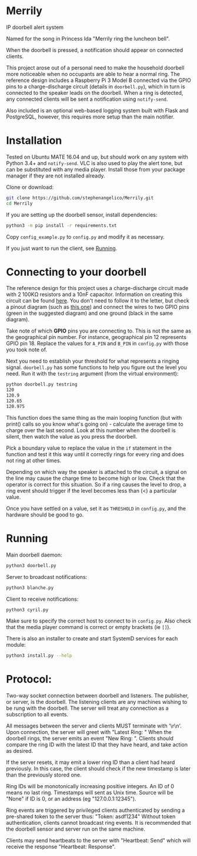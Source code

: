 # Merrily
IP doorbell alert system

Named for the song in Princess Ida "Merrily ring the luncheon bell".

When the doorbell is pressed, a notification should appear on connected clients.

This project arose out of a personal need to make the household doorbell more
noticeable when no occupants are able to hear a normal ring.
The reference design includes a Raspberry Pi 3 Model B connected via the GPIO
pins to a charge-discharge circuit (details in `doorbell.py`), which in
turn is connected to the speaker leads on the doorbell. When a ring is detected,
any connected clients will be sent a notification using `notify-send`.

Also included is an optional web-based logging system built with Flask and
PostgreSQL, however, this requires more setup than the main notifier.

Installation
============

Tested on Ubuntu MATE 16.04 and up, but should work on any system with
Python 3.4+ and `notify-send`. VLC is also used to play
the alert tone, but can be substituted with any media player.
Install those from your package manager if they are not installed already.

Clone or download:
```bash
git clone https://github.com/stephenangelico/Merrily.git
cd Merrily
```

If you are setting up the doorbell sensor, install dependencies:
```bash
python3 -m pip install -r requirements.txt
```

Copy `config_example.py` to `config.py` and modify it as necessary.

If you just want to run the client, see [Running](#running).

Connecting to your doorbell
===========================

The reference design for this project uses a charge-discharge circuit made with
2 100KΩ resistors and a 10nF capacitor. Information on creating this circuit can
be found [here](https://www.allaboutcircuits.com/projects/building-raspberry-pi-controllers-part-5-reading-analog-data-with-an-rpi/).
You don't need to follow it to the letter, but check a pinout diagram (such as
[this one](https://cdn.sparkfun.com/assets/learn_tutorials/4/2/4/header_pinout.jpg))
and connect the wires to two GPIO pins (green in the suggested diagram) and one
ground (black in the same diagram).

Take note of which **GPIO** pins you are connecting to. This is not the same
as the geographical pin number. For instance, geographical pin 12 represents
GPIO pin 18. Replace the values for `A_PIN` and `B_PIN` in `config.py` with
those you took note of.

Next you need to establish your threshold for what represents a ringing signal.
`doorbell.py` has some functions to help you figure out the level you need.
Run it with the `testring` argument (from the virtual environment):

```bash
python doorbell.py testring
120
120.9
120.65
120.975
```

This function does the same thing as the main looping function (but with print()
calls so you know what's going on) - calculate the average time to charge over
the last second. Look at this number when the doorbell is silent, then watch the
value as you press the doorbell.

Pick a boundary value to replace the value in the `if` statement in the function
and test it this way until it correctly rings for every ring and does not ring
at other times.

Depending on which way the speaker is attached to the circuit, a signal on the
line may cause the charge time to become high or low. Check that the operator
is correct for this situation. So if a ring causes the level to drop, a ring
event should trigger if the level becomes less than (<) a particular value.

Once you have settled on a value, set it as `THRESHOLD` in `config.py`, and the
hardware should be good to go.

Running
=======

Main doorbell daemon:

```bash
python3 doorbell.py
```

Server to broadcast notifications:

```bash
python3 blanche.py
```

Client to receive notifications:

```bash
python3 cyril.py
```

Make sure to specify the correct host to connect to in `config.py`. Also check
that the media player command is correct or empty brackets (ie `[]`).

There is also an installer to create and start SystemD services for each module:

```bash
python3 install.py --help
```


Protocol:
=========

Two-way socket connection between doorbell and listeners.
The publisher, or server, is the doorbell. The listening clients are any
machines wishing to be rung with the doorbell. The server will treat any
connection as a subscription to all events.

All messages between the server and clients MUST terminate with '\r\n'.
Upon connection, the server will greet with "Latest Ring: <id> <time> <source>"
When the doorbell rings, the server emits an event "New Ring: <id> <time> <source>".
Clients should compare the ring ID with the latest ID that they have heard, and
take action as desired.

If the server resets, it may emit a lower ring ID than a client had heard
previously. In this case, the client should check if the new timestamp is later
than the previously stored one.

Ring IDs will be monotonically increasing positive integers. An ID of 0 means no
last ring. Timestamps will sent as Unix time. Source will be "None" if ID is 0,
or an address (eg "127.0.0.1:12345").

Ring events are triggered by privileged clients authenticated by sending a
pre-shared token to the server thus: "Token: asdf1234"
Without token authentication, clients cannot broadcast ring events.
It is recommended that the doorbell sensor and server run on the same machine.

Clients may send heartbeats to the server with "Heartbeat: Send" which will
receive the response "Heartbeat: Response".
